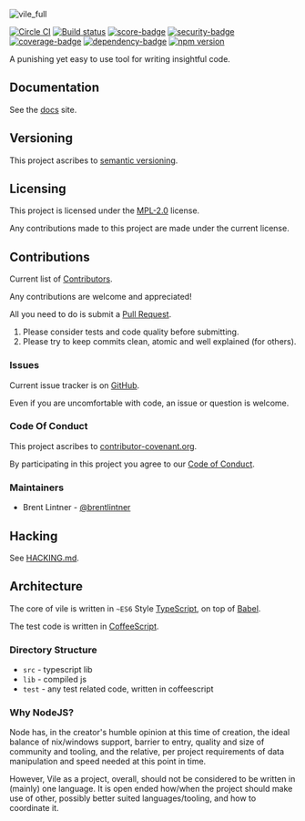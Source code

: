 ![vile_full](https://cloud.githubusercontent.com/assets/93340/23980691/aba34a1a-09d7-11e7-85b2-12d1403b5686.png)

[![Circle CI](https://circleci.com/gh/forthright/vile.svg?style=shield&circle-token=76807e9cc864afc2d2af7db4c744a0eae8b9fc00)](https://circleci.com/gh/forthright/vile) [![Build status](https://ci.appveyor.com/api/projects/status/3qu5ih8n3iufpait/branch/master?svg=true)](https://ci.appveyor.com/project/brentlintner/vile/branch/master) [![score-badge](https://vile.io/api/v0/projects/vile/badges/score?token=USryyHar5xQs7cBjNUdZ)](https://vile.io/~brentlintner/vile) [![security-badge](https://vile.io/api/v0/projects/vile/badges/security?token=USryyHar5xQs7cBjNUdZ)](https://vile.io/~brentlintner/vile) [![coverage-badge](https://vile.io/api/v0/projects/vile/badges/coverage?token=USryyHar5xQs7cBjNUdZ)](https://vile.io/~brentlintner/vile) [![dependency-badge](https://vile.io/api/v0/projects/vile/badges/dependency?token=USryyHar5xQs7cBjNUdZ)](https://vile.io/~brentlintner/vile) [![npm version](https://badge.fury.io/js/vile.svg)](https://badge.fury.io/js/vile)

A punishing yet easy to use tool for writing insightful code.

## Documentation

See the [docs](https://docs.vile.io) site.

## Versioning

This project ascribes to [semantic versioning](http://semver.org).

## Licensing

This project is licensed under the [MPL-2.0](LICENSE) license.

Any contributions made to this project are made under the current license.

## Contributions

Current list of [Contributors](https://github.com/forthright/vile/graphs/contributors).

Any contributions are welcome and appreciated!

All you need to do is submit a [Pull Request](https://github.com/forthright/vile/pulls).

1. Please consider tests and code quality before submitting.
2. Please try to keep commits clean, atomic and well explained (for others).

### Issues

Current issue tracker is on [GitHub](https://github.com/forthright/vile/issues).

Even if you are uncomfortable with code, an issue or question is welcome.

### Code Of Conduct

This project ascribes to [contributor-covenant.org](http://contributor-covenant.org).

By participating in this project you agree to our [Code of Conduct](CODE_OF_CONDUCT.md).

### Maintainers

- Brent Lintner - [@brentlintner](http://github.com/brentlintner)

## Hacking

See [HACKING.md](HACKING.md).

## Architecture

The core of vile is written in `~ES6` Style [TypeScript](http://www.typescriptlang.org),
on top of [Babel](http://babeljs.io).

The test code is written in [CoffeeScript](http://coffeescript.org).

### Directory Structure

- `src` - typescript lib
- `lib` - compiled js
- `test` - any test related code, written in coffeescript

### Why NodeJS?

Node has, in the creator's humble opinion at this time of creation, the
ideal balance of nix/windows support, barrier to entry, quality and
size of community and tooling, and the relative, per project requirements
of data manipulation and speed needed at this point in time.

However, Vile as a project, overall, should not be considered to be
written in (mainly) one language. It is open ended how/when the project
should make use of other, possibly better suited languages/tooling, and
how to coordinate it.

